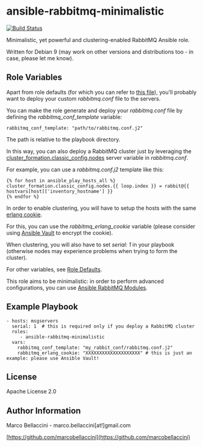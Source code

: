 ansible-rabbitmq-minimalistic
=============================
[![Build Status](https://travis-ci.org/marcobellaccini/ansible-rabbitmq-minimalistic.svg?branch=master)](https://travis-ci.org/marcobellaccini/ansible-rabbitmq-minimalistic)

Minimalistic, yet powerful and clustering-enabled RabbitMQ Ansible role.

Written for Debian 9 (may work on other versions and distributions too - in case, please let me know).

Role Variables
--------------
Apart from role defaults (for which you can refer to
[this file](https://github.com/marcobellaccini/ansible-rabbitmq-minimalistic/blob/master/defaults/main.yml)),
you'll probably want to deploy your custom *rabbitmq.conf* file to the servers.

You can make the role generate and deploy your *rabbitmq.conf* file by defining the *rabbitmq_conf_template* variable:

    rabbitmq_conf_template: "path/to/rabbitmq.conf.j2"

The path is relative to the playbook directory.

In this way, you can also deploy a RabbitMQ cluster just by leveraging the
[cluster_formation.classic_config.nodes](https://www.rabbitmq.com/configure.html#config-items) server variable in *rabbitmq.conf*.

For example, you can use a *rabbitmq.conf.j2* template like this:

    {% for host in ansible_play_hosts_all %}
    cluster_formation.classic_config.nodes.{{ loop.index }} = rabbit@{{ hostvars[host]['inventory_hostname'] }}
    {% endfor %}

In order to enable clustering, you will have to setup the hosts with the same [erlang cookie](https://www.rabbitmq.com/clustering.html#erlang-cookie).

For this, you can use the *rabbitmq_erlang_cookie* variable (please consider using
[Ansible Vault](https://docs.ansible.com/ansible/latest/user_guide/vault.html) to encrypt the cookie).

When clustering, you will also have to set *serial: 1* in your playbook (otherwise nodes may experience problems when trying to form the cluster).

For other variables, see [Role Defaults](https://github.com/marcobellaccini/ansible-rabbitmq-minimalistic/blob/master/defaults/main.yml).

This role aims to be minimalistic: in order to perform advanced configurations, you can use
[Ansible RabbitMQ Modules](https://docs.ansible.com/ansible/latest/modules/list_of_messaging_modules.html).

Example Playbook
----------------

    - hosts: msgservers
      serial: 1  # this is required only if you deploy a RabbitMQ cluster
      roles:
         - ansible-rabbitmq-minimalistic
      vars:
        rabbitmq_conf_template: "my_rabbit_conf/rabbitmq.conf.j2"
        rabbitmq_erlang_cookie: "XXXXXXXXXXXXXXXXXXXX" # this is just an example: please use Ansible Vault!

License
-------

Apache License 2.0

Author Information
------------------

Marco Bellaccini - marco.bellaccini[at!]gmail.com

[https://github.com/marcobellaccini](https://github.com/marcobellaccini)
